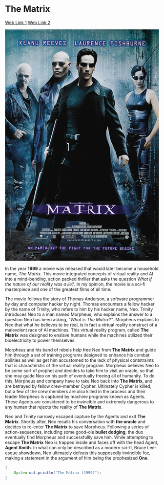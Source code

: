 # The Matrix
[Web Link 1](https://thechoiceisyours.whatisthematrix.com/)
[Web Link 2](https://www.warnerbros.com/movies/matrix)

![Movie poster for The Matrix](TheMatrix.jpg)

In the year **1999** a movie was released that would later become a household name, *The Matrix.* This movie integrated concepts of virtual reality and AI into a mind-bending, action packed thriller that asks the question *What if the nature of our reality was a lie?*. In my opinion, the movie is a sci-fi masterpiece and one of the greatest films of all time.

The movie follows the story of Thomas Anderson, a software programmer by day and computer hacker by night. Thomas encounters a fellow hacker by the name of Trinity, who refers to him by his hacker name, Neo. Trinity introduces Neo to a man named Morpheus, who explains the answer to a question Neo has been asking, *"What is The Matrix?"*. Morpheus explains to Neo that what he believes to be real, is in fact a virtual reality construct of a malevolent race of AI machines. This virtual reality program, called **The Matrix** was designed to enslave humans while the machines utilized their bioelectricity to power themselves. 

Morpheus and his band of rebels help free Neo from **The Matrix** and guide him through a set of training programs designed to enhance his combat abilities as well as get him accustomed to the lack of physical contstraints that is characterstic of the virtual reality program. Morpheus believes Neo to be some sort of prophet and decides to take him to visit an oracle, so that she may guide Neo on his path of eventually freeing all of humanity. To do this, Morpheus and company have to take Neo back into **The Matrix**, and are betrayed by fellow crew-member Cypher. Ultimately Cypher is killed, but a few of the crew members are also killed in the process and their leader Morpheus is captured by machine programs known as Agents. These Agents are considered to be invincible and extremely dangerous to any human that rejects the reality of **The Matrix**. 

Neo and Trinity narrowly escaped capture by the Agents and exit **The Matrix**. Shortly after, Neo recalls his conversation with **the oracle** and decides to re-enter **The Matrix** to save Morpheus. Following a series of action-sequences, including some good-ole **bullet dodging**, the duo eventually find Morpheus and successfullly save him. While attempting to escape **The Matrix** Neo is trapped inside and faces off with the head Agent, **Agent Smith**. In what can only be described as a modern sci-fi, Bruce Lee-esque showdown, Neo ultimately defeats this supposedly invincible foe, making a statement in the argument of him being the prophesized **One**. 

```java 
{
    System.out.println("The Matrix (1999)");
}
```
